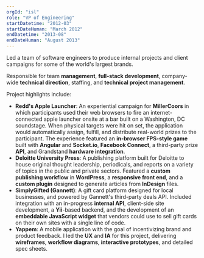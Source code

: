 ```yaml
---
orgId: "isl"
role: "VP of Engineering"
startDatetime: "2012-03"
startDateHuman: "March 2012"
endDatetime: "2013-08"
endDateHuman: "August 2013"
---
```


Led a team of software engineers to produce internal projects and client campaigns for some of the world's largest brands.

Responsible for team **management**, **full-stack development**, company-wide **technical direction**, staffing, and **technical project management**.

Project highlights include:

- **Redd's Apple Launcher**: An experiential campaign for **MillerCoors** in which participants used their web browsers to fire an internet-connected apple launcher onsite at a bar built on a Washington, DC soundstage. When physical targets were hit on set, the application would automatically assign, fulfill, and distribute real-world prizes to the participant. The experience featured an **in-browser FPS-style game** built with **Angular** and **Socket.io**, **Facebook Connect**, a third-party prize **API**, and Grandstand **hardware integration**.
- **Deloitte University Press**: A publishing platform built for Deloitte to house original thought leadership, periodicals, and reports on a variety of topics in the public and private sectors. Featured a **custom publishing workflow** in **WordPress**, a **responsive front end**, and a **custom plugin** designed to generate articles from **InDesign** files.
- **SimplyGifted (Gannett)**: A gift card platform designed for local businesses, and powered by Gannett's third-party deals API. Included integration with an in-progress **internal API**, client-side site development, a **Yii**-based backend, and the development of an **embeddable JavaScript widget** that vendors could use to sell gift cards on their own sites with a single line of code.
- **Yappem**: A mobile application with the goal of incentivizing brand and product feedback. I led the **UX** and **IA** for this project, delivering **wireframes**, **workflow diagrams**, **interactive prototypes**, and detailed spec sheets.
